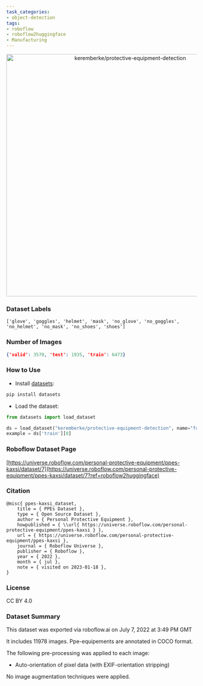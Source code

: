 ```yaml
---
task_categories:
- object-detection
tags:
- roboflow
- roboflow2huggingface
- Manufacturing
---
```


<div align="center">
  <img width="640" alt="keremberke/protective-equipment-detection" src="https://huggingface.co/datasets/keremberke/protective-equipment-detection/resolve/main/thumbnail.jpg">
</div>

### Dataset Labels

```
['glove', 'goggles', 'helmet', 'mask', 'no_glove', 'no_goggles', 'no_helmet', 'no_mask', 'no_shoes', 'shoes']
```


### Number of Images

```json
{'valid': 3570, 'test': 1935, 'train': 6473}
```


### How to Use

- Install [datasets](https://pypi.org/project/datasets/):

```bash
pip install datasets
```

- Load the dataset:

```python
from datasets import load_dataset

ds = load_dataset("keremberke/protective-equipment-detection", name="full")
example = ds['train'][0]
```

### Roboflow Dataset Page
[https://universe.roboflow.com/personal-protective-equipment/ppes-kaxsi/dataset/7](https://universe.roboflow.com/personal-protective-equipment/ppes-kaxsi/dataset/7?ref=roboflow2huggingface)

### Citation

```
@misc{ ppes-kaxsi_dataset,
    title = { PPEs Dataset },
    type = { Open Source Dataset },
    author = { Personal Protective Equipment },
    howpublished = { \\url{ https://universe.roboflow.com/personal-protective-equipment/ppes-kaxsi } },
    url = { https://universe.roboflow.com/personal-protective-equipment/ppes-kaxsi },
    journal = { Roboflow Universe },
    publisher = { Roboflow },
    year = { 2022 },
    month = { jul },
    note = { visited on 2023-01-18 },
}
```

### License
CC BY 4.0

### Dataset Summary
This dataset was exported via roboflow.ai on July 7, 2022 at 3:49 PM GMT

It includes 11978 images.
Ppe-equipements are annotated in COCO format.

The following pre-processing was applied to each image:
* Auto-orientation of pixel data (with EXIF-orientation stripping)

No image augmentation techniques were applied.




